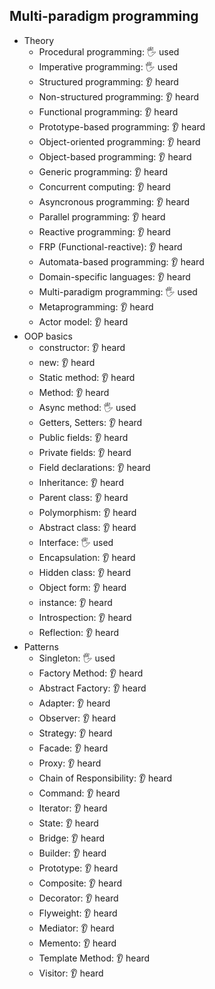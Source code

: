 ## Multi-paradigm programming

- Theory
  - Procedural programming: 🖐️ used
  - Imperative programming: 🖐️ used
  - Structured programming: 👂 heard
  - Non-structured programming: 👂 heard
  - Functional programming: 👂 heard
  - Prototype-based programming: 👂 heard
  - Object-oriented programming: 👂 heard
  - Object-based programming: 👂 heard
  - Generic programming: 👂 heard
  - Concurrent computing: 👂 heard
  - Asyncronous programming: 👂 heard
  - Parallel programming: 👂 heard
  - Reactive programming: 👂 heard
  - FRP (Functional-reactive): 👂 heard
  - Automata-based programming: 👂 heard
  - Domain-specific languages: 👂 heard
  - Multi-paradigm programming: 🖐️ used
  - Metaprogramming: 👂 heard
  - Actor model: 👂 heard
- OOP basics
  - constructor: 👂 heard
  - new: 👂 heard
  - Static method: 👂 heard
  - Method: 👂 heard
  - Async method: 🖐️ used
  - Getters, Setters: 👂 heard
  - Public fields: 👂 heard
  - Private fields: 👂 heard
  - Field declarations: 👂 heard
  - Inheritance: 👂 heard
  - Parent class: 👂 heard
  - Polymorphism: 👂 heard
  - Abstract class: 👂 heard
  - Interface: 🖐️ used
  - Encapsulation: 👂 heard
  - Hidden class: 👂 heard
  - Object form: 👂 heard
  - instance: 👂 heard
  - Introspection: 👂 heard
  - Reflection: 👂 heard
- Patterns
  - Singleton: 🖐️ used
  - Factory Method: 👂 heard
  - Abstract Factory: 👂 heard
  - Adapter: 👂 heard
  - Observer: 👂 heard
  - Strategy: 👂 heard
  - Facade: 👂 heard
  - Proxy: 👂 heard
  - Chain of Responsibility: 👂 heard
  - Command: 👂 heard
  - Iterator: 👂 heard
  - State: 👂 heard
  - Bridge: 👂 heard
  - Builder: 👂 heard
  - Prototype: 👂 heard
  - Composite: 👂 heard
  - Decorator: 👂 heard
  - Flyweight: 👂 heard
  - Mediator: 👂 heard
  - Memento: 👂 heard
  - Template Method: 👂 heard
  - Visitor: 👂 heard
